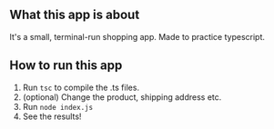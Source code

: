 ## What this app is about

It's a small, terminal-run shopping app. Made to practice typescript.

## How to run this app

1. Run `tsc` to compile the .ts files.
2. (optional) Change the product, shipping address etc.
3. Run `node index.js`
4. See the results!
